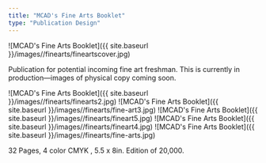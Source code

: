 ```yaml
---
title: "MCAD's Fine Arts Booklet"
type: "Publication Design"
---
```


![MCAD's Fine Arts Booklet]({{ site.baseurl }}/images//finearts/fineartscover.jpg)

Publication for potential incoming fine art freshman. This is currently in production—images of physical copy coming soon.

![MCAD's Fine Arts Booklet]({{ site.baseurl }}/images//finearts/finearts2.jpg)
![MCAD's Fine Arts Booklet]({{ site.baseurl }}/images//finearts/fine-art3.jpg)
![MCAD's Fine Arts Booklet]({{ site.baseurl }}/images//finearts/fineart5.jpg)
![MCAD's Fine Arts Booklet]({{ site.baseurl }}/images//finearts/fineart4.jpg)
![MCAD's Fine Arts Booklet]({{ site.baseurl }}/images//finearts/fine-arts.jpg)

32 Pages, 4 color CMYK , 5.5 x 8in. Edition of 20,000.
